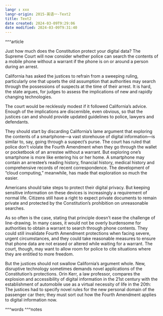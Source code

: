 ```yaml
---
langr : xxx
langr-origin: 2015-英语一-Text2
title: Text2
date created: 2024-03-09T9:29:06
date modified: 2024-03-09T9:31:40
---
```


^^^article

Just how much does the Constitution protect your digital data? The Supreme Court will now consider whether police can search the contents of a mobile phone without a warrant if the phone is on or around a person during an arrest.

California has asked the justices to refrain from a sweeping ruling, particularly one that upsets the old assumption that authorities may search through the possessions of suspects at the time of their arrest. It is hard, the state argues, for judges to assess the implications of new and rapidly changing technologies.

The court would be recklessly modest if it followed California’s advice. Enough of the implications are discernible, even obvious, so that the justices can and should provide updated guidelines to police, lawyers and defendants.

They should start by discarding California’s lame argument that exploring the contents of a smartphone—a vast storehouse of digital information—is similar to, say, going through a suspect’s purse. The court has ruled that police don’t violate the Fourth Amendment when they go through the wallet or pocketbook of an arrestee without a warrant. But exploring one’s smartphone is more like entering his or her home. A smartphone may contain an arrestee’s reading history, financial history, medical history and comprehensive records of recent correspondence. The development of “cloud computing,” meanwhile, has made that exploration so much the easier.

Americans should take steps to protect their digital privacy. But keeping sensitive information on these devices is increasingly a requirement of normal life. Citizens still have a right to expect private documents to remain private and protected by the Constitution’s prohibition on unreasonable searches.

As so often is the case, stating that principle doesn’t ease the challenge of line-drawing. In many cases, it would not be overly burdensome for authorities to obtain a warrant to search through phone contents. They could still invalidate Fourth Amendment protections when facing severe, urgent circumstances, and they could take reasonable measures to ensure that phone data are not erased or altered while waiting for a warrant. The court, though, may want to allow room for police to cite situations where they are entitled to more freedom.

But the justices should not swallow California’s argument whole. New, disruptive technology sometimes demands novel applications of the Constitution’s protections. Orin Kerr, a law professor, compares the explosion and accessibility of digital information in the 21st century with the establishment of automobile use as a virtual necessity of life in the 20th: The justices had to specify novel rules for the new personal domain of the passenger car then; they must sort out how the Fourth Amendment applies to digital information now.




^^^words
^^^notes
